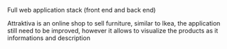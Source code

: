 Full web application stack (front end and back end)

Attraktiva is an online shop to sell furniture, similar to Ikea, the application still need to be improved, however it allows to visualize the products as it informations and description
